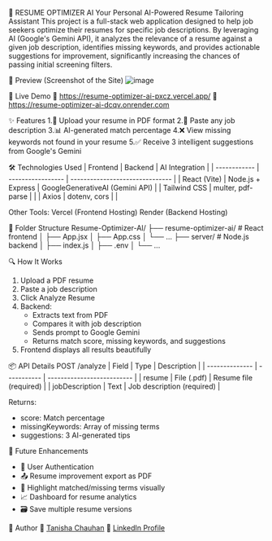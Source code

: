 📄 RESUME OPTIMIZER AI 
Your Personal AI-Powered Resume Tailoring Assistant
This project is a full-stack web application designed to help job seekers optimize their resumes for specific job descriptions. By leveraging AI (Google's Gemini API), it analyzes the relevance of a resume against a given job description, identifies missing keywords, and provides actionable suggestions for improvement, significantly increasing the chances of passing initial screening filters.

📸 Preview
(Screenshot of the Site)
![image](https://github.com/user-attachments/assets/ce1df345-3a96-47ea-ab86-d9a77621e53b)

🚀 Live Demo
🔗 https://resume-optimizer-ai-pxcz.vercel.app/
🔗 https://resume-optimizer-ai-dcqv.onrender.com

✨ Features
1.📄 Upload your resume in PDF format
2.🧾 Paste any job description
3.📊 AI-generated match percentage
4.❌ View missing keywords not found in your resume
5.✅ Receive 3 intelligent suggestions from Google's Gemini

🛠️ Technologies Used
| Frontend     | Backend           | AI Integration                  |
| ------------ | ----------------- | ------------------------------- |
| React (Vite) | Node.js + Express | GoogleGenerativeAI (Gemini API) |
| Tailwind CSS | multer, pdf-parse |                                 |
| Axios        | dotenv, cors      |                                 |

Other Tools:
Vercel (Frontend Hosting)
Render (Backend Hosting)

📁 Folder Structure
Resume-Optimizer-AI/
├── resume-optimizer-ai/         # React frontend
│   ├── App.jsx
│   ├── App.css
│   └── ...
├── server/                      # Node.js backend
│   ├── index.js
│   ├── .env
│   └── ...

🔍 How It Works
1. Upload a PDF resume
2. Paste a job description
3. Click Analyze Resume
4. Backend:
   * Extracts text from PDF
   * Compares it with job description
   * Sends prompt to Google Gemini
   * Returns match score, missing keywords, and suggestions
5. Frontend displays all results beautifully

📦 API Details
POST /analyze
| Field          | Type        | Description                |
| -------------- | ----------- | -------------------------- |
| resume         | File (.pdf) | Resume file (required)     |
| jobDescription | Text        | Job description (required) |

Returns:
* score: Match percentage
* missingKeywords: Array of missing terms
* suggestions: 3 AI-generated tips

🔮 Future Enhancements
* 🌟 User Authentication
* 📤 Resume improvement export as PDF
* 🎯 Highlight matched/missing terms visually
* 📈 Dashboard for resume analytics
* 🗃️ Save multiple resume versions

👤 Author
💼 [Tanisha Chauhan](https://github.com/tanisha222)
🔗 [LinkedIn Profile](https://www.linkedin.com/in/tanisha-chauhan-9227671b0/)

